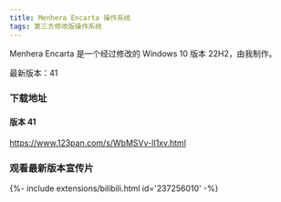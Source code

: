 ```yaml
---
title: Menhera Encarta 操作系统
tags: 第三方修改版操作系统
---
```


Menhera Encarta 是一个经过修改的 Windows 10 版本 22H2，由我制作。
<!--more-->

最新版本：41

### 下载地址

#### 版本 41

https://www.123pan.com/s/WbMSVv-lI1xv.html

### 观看最新版本宣传片

<div>{%- include extensions/bilibili.html id='237256010' -%}</div>
